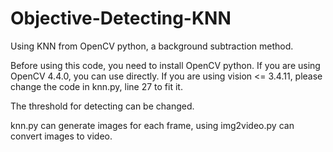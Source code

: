 # Objective-Detecting-KNN
Using KNN from OpenCV python, a background subtraction method.


Before using this code, you need to install OpenCV python. If you are using OpenCV 4.4.0, you can use directly. If you are using vision <= 3.4.11, please change the code in knn.py, line 27 to fit it.


The threshold for detecting can be changed.


knn.py can generate images for each frame, using img2video.py can convert images to video.
